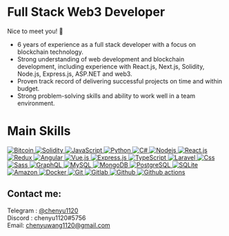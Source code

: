 <h1>Full Stack Web3 Developer</h1>

<p align="left">
Nice to meet you! 🤗 <br/>

- 6 years of experience as a full stack developer with a focus on blockchain technology.
- Strong understanding of web development and blockchain development, including experience with React.js,
Next.js, Solidity, Node.js, Express.js, ASP.NET and web3.
- Proven track record of delivering successful projects on time and within budget.
- Strong problem-solving skills and ability to work well in a team environment.
</p>



<h1 align="left">Main Skills</h1>

<div>
  <a href="https://github.com/chenyu1120">
    <img alt="Bitcoin" src="https://img.shields.io/badge/Bitcoin-ab790d?style=flat&logo=bitcoin&logoColor=white" />
  </a>
  <a href="https://github.com/chenyu1120">
    <img alt="Solidity" src="https://github.com/charles0831/charles0831/raw/main/icons/solidity.png" />
  </a>
  <a href="https://github.com/chenyu1120">
    <img alt="JavaScript" src="https://img.shields.io/badge/JavaScript-323330?style=flat&logo=javascript&logoColor=F7DF1E" />
  </a>
  <a href="https://github.com/chenyu1120">
    <img alt="Python" src="https://img.shields.io/badge/Python-14354C?style=flat&logo=python&logoColor=white" />
  </a>
  <a href="https://github.com/chenyu1120">
    <img alt="C#" src="https://img.shields.io/badge/C%23-239120?style=flat&logo=c-sharp&logoColor=white" />
  </a>
  <a href="https://github.com/chenyu1120">
    <img alt="Nodejs" src="https://img.shields.io/badge/-Nodejs-43853d?style=flat&logo=Node.js&logoColor=white" />
  </a>
  <a href="https://github.com/chenyu1120">
    <img alt="React.js" src="https://img.shields.io/badge/-ReactJS-61DAFB?style=flat&logo=react&logoColor=white" />
  </a>
  <a href="https://github.com/chenyu1120">
    <img alt="Redux" src="https://img.shields.io/badge/-Redux-764ABC?style=flat&logo=redux&logoColor=white" />
  </a>
  <a href="https://github.com/chenyu1120">
    <img alt="Angular" src="https://img.shields.io/badge/-Angular-DD0031?style=flat&logo=angular&logoColor=white" />
  </a>
  <a href="https://github.com/chenyu1120">
    <img alt="Vue.js" src="https://img.shields.io/badge/Vue.js-35495E?style=flat&logo=vue.js&logoColor=4FC08D" />
  </a>
  <a href="https://github.com/chenyu1120">
    <img alt="Express.js" src="https://img.shields.io/badge/Express.js-80a50e?style=flat&logoColor=white" />
  </a>
  <a href="https://github.com/chenyu1120">
    <img alt="TypeScript" src="https://img.shields.io/badge/-TypeScript-007ACC?style=flat&logo=typescript&logoColor=white" />
  </a>
  <a href="https://github.com/chenyu1120">
    <img alt="Laravel" src="https://img.shields.io/badge/Laravel-FF2D20?style=flat&logo=laravel&logoColor=white" />
  </a>
  <a href="https://github.com/chenyu1120">
    <img alt="Css" src="https://img.shields.io/badge/CSS-239120?&style=flat&logo=css3&logoColor=white" />
  </a>
  <a href="https://github.com/chenyu1120">
    <img alt="Sass" src="https://img.shields.io/badge/-Sass-CC6699?style=flat&logo=sass&logoColor=white" />
  </a>
  <a href="https://github.com/chenyu1120">  
    <img alt="GraphQL" src="https://img.shields.io/badge/-GraphQL-E10098?style=flat&logo=graphql&logoColor=white" />
  </a>
  <a href="https://github.com/chenyu1120">
    <img alt="MySQL" src="https://img.shields.io/badge/-MySQL-0f69a9?style=flat&logo=mysql&logoColor=white" />
  </a>
  <a href="https://github.com/chenyu1120">
    <img alt="MongoDB" src="https://img.shields.io/badge/-MongoDB-13aa52?style=flat&logo=mongodb&logoColor=white" />
  </a>
  <a href="https://github.com/chenyu1120">
    <img alt="PostgreSQL" src="https://img.shields.io/badge/PostgreSQL-316192?style=flat&logo=postgresql&logoColor=white" />
  </a>
  <a href="https://github.com/chenyu1120">
    <img alt="SQLite" src="https://img.shields.io/badge/SQLite-07405E?style=flat&logo=sqlite&logoColor=white" />
  </a>
  <a href="https://github.com/chenyu1120">  
    <img alt="Amazon" src="https://img.shields.io/badge/Amazon_AWS-232F3E?style=flat&logo=amazon-aws&logoColor=white" />
  </a>
  <a href="https://github.com/chenyu1120">  
    <img alt="Docker" src="https://img.shields.io/badge/-Docker-46a2f1?style=flat&logo=docker&logoColor=white" />
  </a>
  <a href="https://github.com/chenyu1120">  
    <img alt="Git" src="https://img.shields.io/badge/-Git-F05032?style=flat&logo=git&logoColor=white" />
  </a>
  <a href="https://github.com/chenyu1120">  
    <img alt="Gitlab" src="https://img.shields.io/badge/-GitLab-FCA121?style=flat&logo=gitlab" />
  </a>
  <a href="https://github.com/chenyu1120">  
    <img alt="Github" src="https://img.shields.io/badge/-GitHub-181717?style=flat&logo=github" />
  </a>
  <a href="https://github.com/chenyu1120">  
    <img alt="Github actions" src="https://img.shields.io/badge/-Github_Actions-2088FF?style=flat&logo=github-actions&logoColor=white" />
  </a>
</div>


## Contact me:
   Telegram : [@chenyu1120](https://t.me/chenyu1120)\
   Discord :  chenyu1120#5756\
   Email: chenyuwang1120@gmail.com

<!--
**chenyu1120/chenyu1120** is a ✨ _special_ ✨ repository because its `README.md` (this file) appears on your GitHub profile.